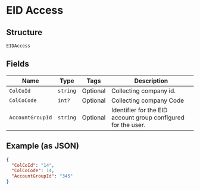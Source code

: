 
# EID Access

## Structure

`EIDAccess`

## Fields

| Name | Type | Tags | Description |
|  --- | --- | --- | --- |
| `ColCoId` | `string` | Optional | Collecting company id. |
| `ColCoCode` | `int?` | Optional | Collecting company Code |
| `AccountGroupId` | `string` | Optional | Identifier for the EID account group configured for the user. |

## Example (as JSON)

```json
{
  "ColCoId": "14",
  "ColCoCode": 14,
  "AccountGroupId": "345"
}
```

